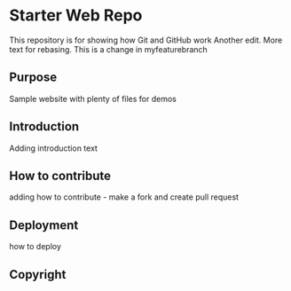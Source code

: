 # Starter Web Repo

This repository is for showing how Git and GitHub work
Another edit.  More text for rebasing.  This is a change in myfeaturebranch

## Purpose

Sample website with plenty of files for demos

## Introduction

Adding introduction text

## How to contribute

adding how to contribute - make a fork and create pull request

## Deployment

how to deploy

## Copyright